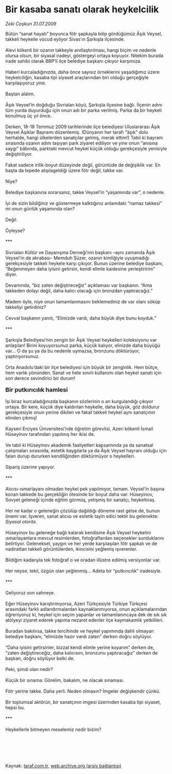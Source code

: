 # Bir kasaba sanatı olarak heykelcilik

*Zeki Coşkun 31.07.2009*

<div class="taraf_structure_2col_1zq">
<div class="margen_n">



 <p>Bütün “sanat hayatı” boyunca fötr şapkayla bilip gördüğümüz Âşık Veysel, takkeli heykelle vücud eyliyor Sivas’ın Şarkışla ilçesinde. <br/><br/>Alevi kökenli bir ozanın takkeyle anıtlaştırılması, hangi biçim ve nedenle olursa olsun, bir siyasal iradeyi, göstergeyi ortaya koyuyor. Nitekim burada irade sahibi olarak BBP’li ilçe belediye başkanı çıkıyor karşımıza. <br/><br/>Haberi kurcaladığınızda, daha önce sayısız örneklerini yaşadığımız üzere heykelciliğin, kasaba tipi siyaset araçlarından biri olduğu gerçeğiyle karşılaşıyoruz yine. <br/><br/>Baştan alalım. <br/><br/>Âşık Veysel’in doğduğu Sivrialan köyü, Şarkışla ilçesine bağlı. İlçenin adını tüm yurda duyurduğu için onun adı bir parka verilmiş. Parka da bir heykeli konulmuş üç yıl önce. <br/><br/>Derken, 18-18 Temmuz 2009 tarihlerinde ilçe belediyesi Uluslararası Âşık Veysel Âşıklar Bayramı düzenlemiş. (Dünyanın her tarafı “âşık” dolu herhalde, hangi ülkelerden sanatçılar gelmiş, merak ettim!) Tabii ki bayram sırasında ozanın adını taşıyan park ziyaret ediliyor ve yine onun “anısına saygı” bâbında, parktaki mevcut heykel küçük olduğu gerekçesiyle yenisiyle değiştiriliyor. <br/><br/>Fakat sadece irilik-boyut düzeyinde değil, görüntüde de değişiklik var. En başta da tepede alışılageldiği üzere fötr değil, takke var. <br/><br/>Niye? <br/><br/>Belediye başkanına sorarsanız, takke Veysel’in “yaşamında var”, o nedenle. <br/><br/>İyi de sizin bildiğiniz ve göstermeye kalktığınız anlamdaki “namaz takkesi” mi onun günlük yaşamında olan? <br/><br/>Değil. <br/><br/>Öyleyse? <br/><br/>*** <br/><br/>Sivrialan Kültür ve Dayanışma Derneği’nin başkanı –aynı zamanda Âşık Veysel’in de akrabası- Memduh Süzer, ozanın kimliğiyle uyuşmadığı gerekçesiyle takkeli heykele karşı çıkıyor. Bunun üzerine belediye başkanı, “Beğenmeyen daha iyisini getirsin, kendi elimle kaidesine yerleştiririm” diyor. <br/><br/>Devamında, “biz zaten değiştireceğiz” açıklaması var başkanın. “Ama takkeden dolayı değil, daha kalıcı olacağı için bronzdan yaptıracağız.” <br/><br/>Madem öyle, niye onun tamamlanmasını beklemediniz de var olanı söküp takkeliyi getirdiniz? <br/><br/>Cevval başkanın yanıtı, “Elimizde vardı, daha büyük diye bunu koyduk.” <br/><br/>*** <br/><br/>Şarkışla Belediyesi’nin zengin bir Âşık Veysel heykelleri koleksiyonu var anlaşılan! Birini koyuyorsunuz parka, küçük kalıyor, elinizde daha büyüğü var... O da şu ya da bu nedenle uymazsa, bronzunu döktürüyor, yaptırıyorsunuz. <br/><br/>Orta Anadolu’daki bir ilçe belediyesi için büyük bir zenginlik. Hem bütçe, hem varlık yönünden. Sanat ve hele sınırlı kullanımı olan heykel sanatı için son derece sevindirici bir durum!<b> <br/><br/><font size="4">Bir putkırıcılık hamlesi<i></i></font></b> <br/><br/>İşi biraz kurcaladığınızda başkanın sözlerinin o an kurgulandığı çıkıyor ortaya. Bir kere, küçük diye kaldırılan heykelle, daha büyük, göz doldurur gerekçesiyle onun yerine dikilen ve fakat takkeli heykel aynı sanatçının elinden çıkmış! <br/><br/>Kayseri Erciyes Üniversitesi’nde öğretim görevlisi, Azeri kökenli İsmail Hüseyinov tarafından yapılmış her ikisi de. <br/><br/>Ve tabii ki Hüseyinov akademik faaliyetleri kapsamında ya da sanatsal çalışmaları sırasında, estetik kaygılarla ya da Âşık Veysel hayranı olduğu için falan durup dururken kendiliğinden döktürmüyor o heykelleri. <br/><br/>Sipariş üzerine yapıyor. <br/><br/>*** <br/><br/>Alıcısı-ısmarlayanı olmadan heykel pek yapılmıyor, tamam. Veysel’in başına konan takkede bu gerçekliğin ötesinde bir boyut daha var: Hüseyinov, Sovyet geleneği içinde eğitim görmüş, yetişmiş bir sanatçı, heykeltıraş. <br/><br/>Her ne kadar o geleneğin çözülüp dağıldığı döneme rast gelse de, bunun önemi var. İşveren, sanat alıcısı ve estetik tayin edici tektir bu gelenekte: <i>Siyasal otorite. </i><br/><br/>Hüseyinov bu geleneğe bağlı kalarak kendisine Âşık Veysel heykelini ısmarlayanlara mevcut resimlerden, fotoğraflardan seçenekler sunduklarını belirtiyor. Geleneksel, yaygın ve her yerde karşılaşılan fötr şapkalı ve de nadirattan takkeli görüntülerden, ikincisini yeğlemiş işverenler. <br/><br/>Bildiğim kadarıyla tek fotoğraf o ve oradan illüstre edilmiş versiyonlar var. <br/><br/>Her neyse, tekil, özgün olan yeğlenmiş... Adeta bir “putkırıcılık” iradesiyle. <br/><br/>*** <br/><br/>Geliyoruz son sahneye. <br/><br/>Eğer Hüseyinov karıştırmıyorsa, Azeri Türkçesiyle Türkiye Türkçesi arasındaki farklı adlandırmalardan kaynaklanmıyorsa, onun açıklamalarından öğreniyoruz ki, heykel için seçim yapanlar ve tamamlanıncaya dek de sık sık atölyeyi ziyaret ederek yapıma nezaret edenler ilçe kaymakamlık yetkilileri. <br/><br/>Buradan bakılırsa, takke tercihinde ve heykel yapımında dahli olmayan belediye başkanı, “elimizde hazır vardı zaten” derken doğru söylüyor. <br/><br/>“Daha iyisini getirsinler, bizzat kendi elimle yerine koyarım” derken de, “zaten değiştireceğiz, daha kalıcısını, bronzunu yaptıracağız” derken de başkan, doğru söylüyor belki de. <br/><br/>Peki, şimdi olan nedir? <br/><br/>Küçük bir sınama: Görelim, bakalım, ne olacak sınaması. <br/><br/>Fötr yerine takke. Daha yerli. Neden olmasın? İmgeler değişkendir çünkü. <br/><br/>Bir toplumsal aktörün, bir sanatçının imgesi üzerinden kasaba tipi siyaset, hepsi bu. <br/><br/>*** <br/><br/>Heykellerle bitmeyen meselemiz nedir bizim?</p>
<br/>
<br/>
<br/>



<br/>


<div id="taraf_not">
</div>

</div>


</div>

Kaynak: [taraf.com.tr](http://www.taraf.com.tr:80/makale/6817.htm), [web.archive.org (arşiv bağlantısı)](http://web.archive.org/web/20090825105230/http://www.taraf.com.tr:80/makale/6817.htm)

